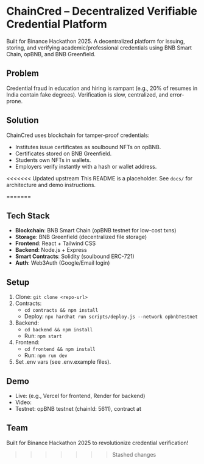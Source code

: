 # ChainCred – Decentralized Verifiable Credential Platform
Built for Binance Hackathon 2025. A decentralized platform for issuing, storing, and verifying academic/professional credentials using BNB Smart Chain, opBNB, and BNB Greenfield.

## Problem
Credential fraud in education and hiring is rampant (e.g., 20% of resumes in India contain fake degrees). Verification is slow, centralized, and error-prone.

## Solution
ChainCred uses blockchain for tamper-proof credentials:
- Institutes issue certificates as soulbound NFTs on opBNB.
- Certificates stored on BNB Greenfield.
- Students own NFTs in wallets.
- Employers verify instantly with a hash or wallet address.

<<<<<<< Updated upstream
This README is a placeholder. See `docs/` for architecture and demo instructions.


=======
## Tech Stack
- **Blockchain**: BNB Smart Chain (opBNB testnet for low-cost txns)
- **Storage**: BNB Greenfield (decentralized file storage)
- **Frontend**: React + Tailwind CSS
- **Backend**: Node.js + Express
- **Smart Contracts**: Solidity (soulbound ERC-721)
- **Auth**: Web3Auth (Google/Email login)

## Setup
1. Clone: `git clone <repo-url>`
2. Contracts:
   - `cd contracts && npm install`
   - Deploy: `npx hardhat run scripts/deploy.js --network opbnbTestnet`
3. Backend:
   - `cd backend && npm install`
   - Run: `npm start`
4. Frontend:
   - `cd frontend && npm install`
   - Run: `npm run dev`
5. Set .env vars (see .env.example files).

## Demo
- Live: <deployed-url> (e.g., Vercel for frontend, Render for backend)
- Video: <link-to-video>
- Testnet: opBNB testnet (chainId: 5611), contract at <contract-address>

## Team
Built for Binance Hackathon 2025 to revolutionize credential verification!
>>>>>>> Stashed changes
